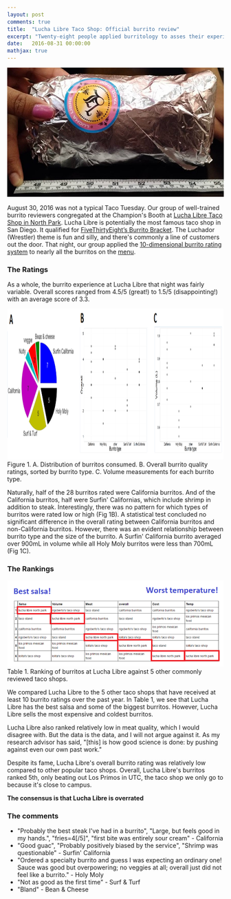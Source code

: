 ```yaml
---
layout: post
comments: true
title:  "Lucha Libre Taco Shop: Official burrito review"
excerpt: "Twenty-eight people applied burritology to asses their experiences eating burritos at the famous Lucha Libre Taco Shop in San Diego."
date:   2016-08-31 00:00:00
mathjax: true
---
```


<img src="/assets/burrito/luchalibresize.png" height="300">

August 30, 2016 was not a typical Taco Tuesday. Our group of well-trained burrito reviewers congregated at the Champion's
Booth at [Lucha Libre Taco Shop in North Park](http://www.tacosmackdown.com/). Lucha Libre is potentially the most famous taco shop
in San Diego. It qualified for [FiveThirtyEight’s Burrito Bracket](http://fivethirtyeight.com/burrito/#brackets-view). 
The Luchador (Wrestler) theme is fun and silly, and there's commonly a line of customers out the door. 
That night, our group applied the [10-dimensional burrito rating system](https://srcole.github.io/100burritos/) to
nearly all the burritos on the [menu](http://www.tacosmackdown.com/menu.htm).


### The Ratings

As a whole, the burrito experience at Lucha Libre that night was fairly variable. Overall 
scores ranged from 4.5/5 (great!) to 1.5/5 (disappointing!) with an average score of 3.3.

<div class="imgcap">
<img src="/assets/burrito/luchalibre_fig1.png" height="350">
<div class="thecap">
Figure 1. A. Distribution of burritos consumed.
B. Overall burrito quality ratings, sorted by burrito type.
C. Volume measurements for each burrito type.
</div>
</div>

Naturally, half of the 28 burritos rated were California burritos. And of the California burritos,
half were Surfin' Californias, which include shrimp in addition to steak. Interestingly, there was
no pattern for which types of burritos were rated low or high (Fig 1B). A statistical test concluded
no significant difference in the overall rating between California burritos and non-California burritos.
However, there was an evident relationship between burrito type and the size of the burrito. A Surfin' California
burrito averaged over 900mL in volume while all Holy Moly burritos were less than 700mL (Fig 1C).


### The Rankings

<div class="imgcap">
<img src="/assets/burrito/luchalibre_table1.png" height="200">
<div class="thecap">
Table 1. Ranking of burritos at Lucha Libre against 5 other commonly reviewed taco shops.
</div>
</div>

We compared Lucha Libre to the 5 other taco shops that have received at least 10 burrito ratings over the past year.
In Table 1, we see that Lucha Libre has the best salsa and some of the biggest burritos. However,
Lucha Libre sells the most expensive and coldest burritos.

Lucha Libre also ranked relatively low in meat quality, which I would disagree with. But the data is the data, and
I will not argue against it. As my research advisor has said, "[this] is how good science is done: by pushing against
even our own past work."

Despite its fame, Lucha Libre's overall burrito rating was relatively low compared to other popular taco shops.
Overall, Lucha Libre's burritos ranked 5th, only beating out Los Primos in UTC, the taco shop we only go to because it's
close to campus.

<b>The consensus is that Lucha Libre is overrated</b>


### The comments

* "Probably the best steak I've had in a burrito", "Large, but feels good in my hands.", "fries=4[/5]", "first bite was entirely sour cream" - California
* "Good guac", "Probably positively biased by the service", "Shrimp was questionable" - Surfin' California
* "Ordered a specialty burrito and guess I was expecting an ordinary one! Sauce was good but overpowering; no veggies at all; overall just did not feel like a burrito." - Holy Moly
* "Not as good as the first time" - Surf & Turf
* "Bland" - Bean & Cheese
